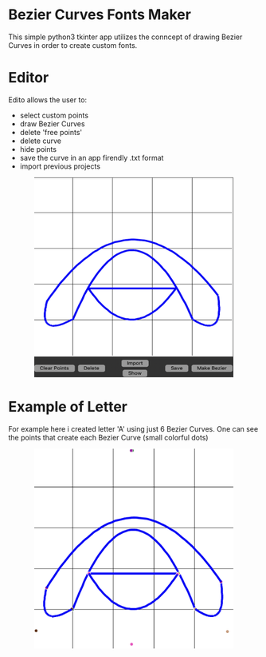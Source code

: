 # Bezier Curves Fonts Maker
 This simple python3 tkinter app utilizes the conncept of drawing Bezier Curves in order to create custom fonts.

 # Editor
 Edito allows the user to:
 - select custom points
 - draw Bezier Curves
 - delete 'free points'
 - delete curve
 - hide points
 - save the curve in an app firendly .txt format
 - import previous projects

<p align="center">
  <img src="https://github.com/porfinogeneta/FontsMaker/blob/master/editor.png" style="width: 400px; height: 400px;"/>
</p>

# Example of Letter
For example here i created letter 'A' using just 6 Bezier Curves.
One can see the points that create each Bezier Curve (small colorful dots)

<p align="center">
  <img src="https://github.com/porfinogeneta/FontsMaker/blob/master/points.png" style="width: 400px; height: 400px;"/>
</p>





